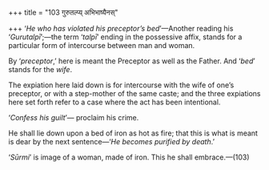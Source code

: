 +++
title = "103 गुरुतल्प्य् अभिभाष्यैनस्"

+++
‘*He who has violated his preceptor’s bed*’—Another reading his
‘*Gurutalpī*’;—the term ‘*talpī*’ ending in the possessive affix, stands
for a particular form of intercourse between man and woman.

By ‘*preceptor*,’ here is meant the Preceptor as well as the Father. And
‘*bed*’ stands for the *wife*.

The expiation here laid down is for intercourse with the wife of one’s
preceptor, or with a step-mother of the same caste; and the three
expiations here set forth refer to a case where the act has been
intentional.

‘*Confess his guilt*’— proclaim his crime.

He shall lie down upon a bed of iron as hot as fire; that this is what
is meant is dear by the next sentence—‘*He becomes purified by death*.’

‘*Sūrmi*’ is image of a woman, made of iron. This he shall
embrace.—(103)


